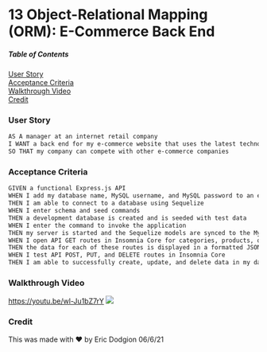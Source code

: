 # 13 Object-Relational Mapping (ORM): E-Commerce Back End

##### Table of Contents  
[User Story](#user)  
[Acceptance Criteria](#acceptance)  
[Walkthrough Video](#walkthrough)   
[Credit](#credit)


### User Story

```md
AS A manager at an internet retail company
I WANT a back end for my e-commerce website that uses the latest technologies
SO THAT my company can compete with other e-commerce companies
```

### Acceptance Criteria

```md
GIVEN a functional Express.js API
WHEN I add my database name, MySQL username, and MySQL password to an environment variable file
THEN I am able to connect to a database using Sequelize
WHEN I enter schema and seed commands
THEN a development database is created and is seeded with test data
WHEN I enter the command to invoke the application
THEN my server is started and the Sequelize models are synced to the MySQL database
WHEN I open API GET routes in Insomnia Core for categories, products, or tags
THEN the data for each of these routes is displayed in a formatted JSON
WHEN I test API POST, PUT, and DELETE routes in Insomnia Core
THEN I am able to successfully create, update, and delete data in my database
```

### Walkthrough Video
https://youtu.be/wl-Ju1bZ7rY
![](./assets/orm.gif)


### Credit
This was made with ❤️ by Eric Dodgion 06/6/21